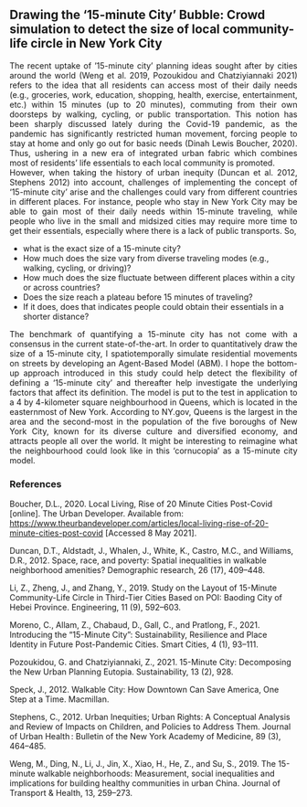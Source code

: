 ## Drawing the ‘15-minute City’ Bubble: Crowd simulation to detect the size of local community-life circle in New York City

<div style="text-align: justify">The recent uptake of  ’15-minute city’ planning ideas sought after by cities around the world (Weng et al. 2019, Pozoukidou and Chatziyiannaki 2021) refers to the idea that all residents can access most of their daily needs (e.g., groceries, work, education, shopping, health, exercise, entertainment, etc.) within 15 minutes (up to 20 minutes), commuting from their own doorsteps by walking, cycling, or public transportation. This notion has been sharply discussed lately during the Covid-19 pandemic, as the pandemic has significantly restricted human movement, forcing people to stay at home and only go out for basic needs (Dinah Lewis Boucher, 2020). Thus, ushering in a new era of integrated urban fabric which combines most of residents’ life essentials to each local community is promoted.</div>

<div style="text-align: justify">However, when taking the history of urban inequity (Duncan et al. 2012, Stephens 2012) into account, challenges of implementing the concept of ‘15-minute city’ arise and the challenges could vary from different countries in different places. For instance, people who stay in New York City may be able to gain most of their daily needs within 15-minute traveling, while people who live in the small and midsized cities may require more time to get their essentials, especially where there is a lack of public transports. So, </div>

  - what is the exact size of a 15-minute city? 
  - How much does the size vary from diverse traveling modes (e.g., walking, cycling, or driving)? 
  - How much does the size fluctuate between different places within a city or across countries? 
  - Does the size reach a plateau before 15 minutes of traveling? 
  - If it does, does that indicates people could obtain their essentials in a shorter distance? 
  

<div style="text-align: justify">The benchmark of quantifying a 15-minute city has not come with a consensus in the current state-of-the-art. In order to quantitatively draw the size of a 15-minute city, I spatiotemporally simulate residential movements on streets by developing an Agent-Based Model (ABM). I hope the bottom-up approach introduced in this study could help detect the flexibility of defining a ‘15-minute city’ and thereafter help investigate the underlying factors that affect its definition. The model is put to the test in application to a 4 by 4-kilometer square neighbourhood in Queens, which is located in the easternmost of New York. According to NY.gov, Queens is the largest in the area and the second-most in the population of the five boroughs of New York City, known for its diverse culture and diversified economy, and attracts people all over the world. It might be interesting to reimagine what the neighbourhood could look like in this ‘cornucopia’ as a 15-minute city model. </div>


### References

Boucher, D.L., 2020. Local Living, Rise of 20 Minute Cities Post-Covid [online]. The Urban Developer. Available from: https://www.theurbandeveloper.com/articles/local-living-rise-of-20-minute-cities-post-covid [Accessed 8 May 2021].

Duncan, D.T., Aldstadt, J., Whalen, J., White, K., Castro, M.C., and Williams, D.R., 2012. Space, race, and poverty: Spatial inequalities in walkable neighborhood amenities? Demographic research, 26 (17), 409–448.

Li, Z., Zheng, J., and Zhang, Y., 2019. Study on the Layout of 15-Minute Community-Life Circle in Third-Tier Cities Based on POI: Baoding City of Hebei Province. Engineering, 11 (9), 592–603.

Moreno, C., Allam, Z., Chabaud, D., Gall, C., and Pratlong, F., 2021. Introducing the “15-Minute City”: Sustainability, Resilience and Place Identity in Future Post-Pandemic Cities. Smart Cities, 4 (1), 93–111.

Pozoukidou, G. and Chatziyiannaki, Z., 2021. 15-Minute City: Decomposing the New Urban Planning Eutopia. Sustainability, 13 (2), 928.

Speck, J., 2012. Walkable City: How Downtown Can Save America, One Step at a Time. Macmillan.

Stephens, C., 2012. Urban Inequities; Urban Rights: A Conceptual Analysis and Review of Impacts on Children, and Policies to Address Them. Journal of Urban Health : Bulletin of the New York Academy of Medicine, 89 (3), 464–485.

Weng, M., Ding, N., Li, J., Jin, X., Xiao, H., He, Z., and Su, S., 2019. The 15-minute walkable neighborhoods: Measurement, social inequalities and implications for building healthy communities in urban China. Journal of Transport & Health, 13, 259–273.





